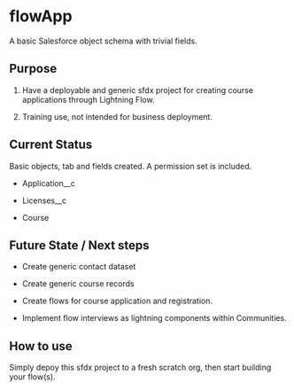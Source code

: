 # flowApp

A basic Salesforce object schema with trivial fields.

## Purpose

1. Have a deployable and generic sfdx project for creating course applications through Lightning Flow.

2. Training use, not intended for business deployment.

## Current Status

Basic objects, tab and fields created.  A permission set is included.

- Application__c
  
- Licenses__c

- Course

## Future State / Next steps

- Create generic contact dataset
  
- Create generic course records

- Create flows for course application and registration.

- Implement flow interviews as lightning components within Communities.

## How to use

Simply depoy this sfdx project to a fresh scratch org, then start building your flow(s).
